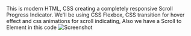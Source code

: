 This is modern HTML, CSS creating a completely responsive Scroll Progress Indicator. We'll be using CSS Flexbox, CSS transition for hover effect and css animations for scroll indicating, Also we have a Scroll to Element in this code
![Screenshot](https://github.com/user-attachments/assets/72acb907-7978-4cc1-96a0-c54a76e743be)
